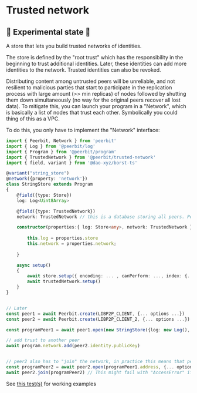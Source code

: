 # Trusted network
## 🚧 Experimental state 🚧

A store that lets you build trusted networks of identities.

The store is defined by the "root trust" which has the responsibility in the beginning to trust additional identities. Later, these identities can add more identities to the network. 
Trusted identities can also be revoked.

Distributing content among untrusted peers will be unreliable, and not resilient to malicious parties that start to participate in the replication process with large amount (>> min replicas) of nodes followed by shutting them down simultaneously (no way for the original peers recover all lost data). To mitigate this, you can launch your program in a "Network", which is basically a list of nodes that trust each other. Symbolically you could thing of this as a VPC.

To do this, you only have to implement the "Network" interface: 
```typescript
import { Peerbit, Network } from 'peerbit'
import { Log } from '@peerbit/log'
import { Program } from '@peerbit/program' 
import { TrustedNetwork } from '@peerbit/trusted-network' 
import { field, variant } from '@dao-xyz/borst-ts' 

@variant("string_store") 
@network({property: 'network'})
class StringStore extends Program
{
    @field({type: Store})
    log: Log<Uint8Array>

    @field({type: TrustedNetwork}) 
    network: TrustedNetwork // this is a database storing all peers. Peers that are trusted can add new peers

    constructor(properties:{ log: Store<any>, network: TrustedNetwork }) {
       
		this.log = properties.store
		this.network = properties.network;
        
    }

    async setup() 
    {
        await store.setup({ encoding: ... , canPerform: ..., index: {... canRead ...}})
        await trustedNetwork.setup()
    }
}


// Later 
const peer1 = await Peerbit.create(LIBP2P_CLIENT, {... options ...})
const peer2 = await Peerbit.create(LIBP2P_CLIENT_2, {... options ...})

const programPeer1 = await peer1.open(new StringStore({log: new Log(), network: new TrustedNetwork()}), {... options ...})

// add trust to another peer
await program.network.add(peer2.identity.publicKey) 


// peer2 also has to "join" the network, in practice this means that peer2 adds a record telling that its Peer ID trusts its libp2p Id
const programPeer2 = await peer2.open(programPeer1.address, {... options ...})
await peer2.join(programPeer2) // This might fail with "AccessError" if you do this too quickly after "open", because it has not yet received the full trust graph from peer1 yet
```

See [this test(s)](./src/__tests__/network.test.ts) for working examples
